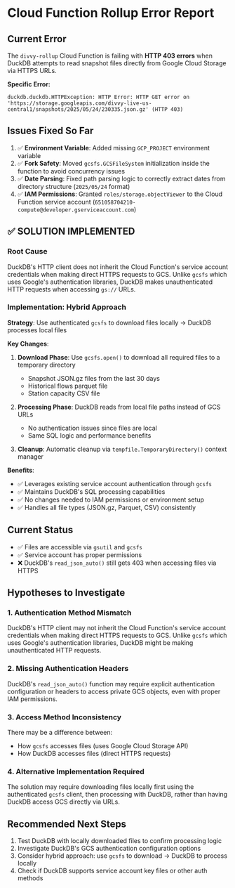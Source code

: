 # Cloud Function Rollup Error Report

## Current Error
The `divvy-rollup` Cloud Function is failing with **HTTP 403 errors** when DuckDB attempts to read snapshot files directly from Google Cloud Storage via HTTPS URLs.

**Specific Error:**
```
duckdb.duckdb.HTTPException: HTTP Error: HTTP GET error on 'https://storage.googleapis.com/divvy-live-us-central1/snapshots/2025/05/24/230335.json.gz' (HTTP 403)
```

## Issues Fixed So Far
1. ✅ **Environment Variable**: Added missing `GCP_PROJECT` environment variable
2. ✅ **Fork Safety**: Moved `gcsfs.GCSFileSystem` initialization inside the function to avoid concurrency issues
3. ✅ **Date Parsing**: Fixed path parsing logic to correctly extract dates from directory structure (`2025/05/24` format)
4. ✅ **IAM Permissions**: Granted `roles/storage.objectViewer` to the Cloud Function service account (`651058704210-compute@developer.gserviceaccount.com`)

## ✅ SOLUTION IMPLEMENTED

### Root Cause
DuckDB's HTTP client does not inherit the Cloud Function's service account credentials when making direct HTTPS requests to GCS. Unlike `gcsfs` which uses Google's authentication libraries, DuckDB makes unauthenticated HTTP requests when accessing `gs://` URLs.

### Implementation: Hybrid Approach
**Strategy**: Use authenticated `gcsfs` to download files locally → DuckDB processes local files

**Key Changes**:
1. **Download Phase**: Use `gcsfs.open()` to download all required files to a temporary directory
   - Snapshot JSON.gz files from the last 30 days
   - Historical flows parquet file
   - Station capacity CSV file

2. **Processing Phase**: DuckDB reads from local file paths instead of GCS URLs
   - No authentication issues since files are local
   - Same SQL logic and performance benefits

3. **Cleanup**: Automatic cleanup via `tempfile.TemporaryDirectory()` context manager

**Benefits**:
- ✅ Leverages existing service account authentication through `gcsfs`
- ✅ Maintains DuckDB's SQL processing capabilities
- ✅ No changes needed to IAM permissions or environment setup
- ✅ Handles all file types (JSON.gz, Parquet, CSV) consistently

## Current Status
- ✅ Files are accessible via `gsutil` and `gcsfs` 
- ✅ Service account has proper permissions
- ❌ DuckDB's `read_json_auto()` still gets 403 when accessing files via HTTPS

## Hypotheses to Investigate

### 1. **Authentication Method Mismatch**
DuckDB's HTTP client may not inherit the Cloud Function's service account credentials when making direct HTTPS requests to GCS. Unlike `gcsfs` which uses Google's authentication libraries, DuckDB might be making unauthenticated HTTP requests.

### 2. **Missing Authentication Headers**
DuckDB's `read_json_auto()` function may require explicit authentication configuration or headers to access private GCS objects, even with proper IAM permissions.

### 3. **Access Method Inconsistency** 
There may be a difference between:
- How `gcsfs` accesses files (uses Google Cloud Storage API)
- How DuckDB accesses files (direct HTTPS requests)

### 4. **Alternative Implementation Required**
The solution may require downloading files locally first using the authenticated `gcsfs` client, then processing with DuckDB, rather than having DuckDB access GCS directly via URLs.

## Recommended Next Steps
1. Test DuckDB with locally downloaded files to confirm processing logic
2. Investigate DuckDB's GCS authentication configuration options
3. Consider hybrid approach: use `gcsfs` to download → DuckDB to process locally
4. Check if DuckDB supports service account key files or other auth methods
